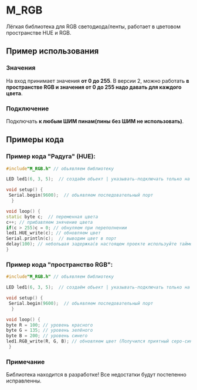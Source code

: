 # M_RGB
Лёгкая библиотека для RGB светодиода/ленты, работает в цветовом пространстве HUE и RGB.
## Пример использования
### Значения
На вход принимает значения **от 0 до 255**.
В версии 2, можно работать **в пространстве RGB и значения от 0 до 255 надо давать для каждого цвета**.
### Подключение
Подключать **к любым ШИМ пинам(пины без ШИМ не использовать)**.
## Примеры кода
### Пример кода "Радуга" (HUE):
```cpp
#include"M_RGB.h" // обьявляем библиотеку

LED led1(6, 3, 5);  // создаём обьект | указывать-подключать только на шим пины

void setup() {
 Serial.begin(9600);  // обьявляем последовательный порт
  }

void loop() {
static byte c;  // переменная цвета
c++; // прибавляем знячение цвета
if(c > 255)c = 0; // обнуляем при переполнении
led1.HUE_write(c); // обновляем цвет 
Serial.println(c);  // выводим цвет в порт
delay(100); // небольшая задержка(в настоящем проекте используйте таймер наа миллис)
}
```
### Пример кода "пространство RGB":
```cpp
#include"M_RGB.h" // обьявляем библиотеку

LED led1(6, 3, 5);  // создаём обьект | указывать-подключать только на шим пины

void setup() {
 Serial.begin(9600);  // обьявляем последовательный порт
  }

void loop() {
byte R = 100; // уровень красного
byte G = 135; // уровень зелёного
byte B = 200; // уровень синего
led1.RGB_write(R, G, B); // обновляем цвет (Получился приятный серо-синий цвет)
 }
```
### Примечание
Библиотека находится в разработке!
Все недостатки будут постепенно исправленны.
